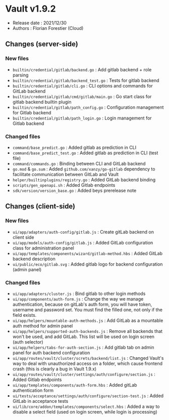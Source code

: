 # Vault v1.9.2
* Release date : 2021/12/30
* Authors : Florian Forestier (Cloud)


## Changes (server-side)

### New files
* `builtin/credential/gitlab/backend.go` : Add gitlab backend + role parsing
* `builtin/credential/gitlab/backend_test.go` : Tests for gitlab backend
* `builtin/credential/gitlab/cli.go` : CLI options and commands for GitLab backend
* `builtin/credential/gitlab/cmd/gitlab/main.go` : Go start class for gitlab backend builtin plugin
* `builtin/credential/gitlab/path_config.go` : Configuration management for Gitlab backend
* `builtin/credential/gitlab/path_login.go` : Login management for Gitlab backend

### Changed files
* `command/base_predict.go` : Added gitlab as prediction in CLI
* `command/base_predict_test.go` : Added gitlab as prediction in CLI (test file)
* `command/commands.go` : Binding between CLI and GitLab backend
* `go.mod` & `go.sum` : Added `github.com/xanzy/go-gitlab` dependency to facilitate communication between GitLab and Vault
* `helper/builtinplugins/registry.go` : Added GitLab backend binding
* `scripts/gen_openapi.sh` : Added Gitlab endpoints
* `sdk/version/version_base.go` : Added beys prerelease note


## Changes (client-side)

### New files
* `ui/app/adapters/auth-config/gitlab.js` : Create gitLab backend on client side
* `ui/app/models/auth-config/gitlab.js` : Added GitLab configuration class for administration panel
* `ui/app/templates/components/wizard/gitlab-method.hbs` : Added GitLab backend description
* `ui/public/eco/gitlab.svg` : Added gitlab logo for backend configuration (admin panel)

### Changed files
* `ui/app/adapters/cluster.js` : Bind gitlab to other login methods
* `ui/app/components/auth-form.js` : Change the way we manage authentication, because on gitLab's auth form, you will have token, username and password set. You must find the filled one, not only if the field exists.
* `ui/app/helpers/mountable-auth-methods.js` : Add GitLab as a mountable auth method for admin panel
* `ui/app/helpers/supported-auth-backends.js` : Remove all backends that won't be used, and add GitLab. This list will be used on login screen (auth selector)
* `ui/app/helpers/tabs-for-auth-section.js` : Add gitlab tab on admin panel for auth backend configuration
* `ui/app/routes/vault/cluster/screts/backend/list.js` : Changed Vault's way to deal with unauthorized access on a folder, which cause frontend crash (this is clearly a bug in Vault 1.9.x)
* `ui/app/routes/vault/cluster/settings/auth/configure/section.js` : Added Gitlab endpoints
* `ui/app/templates/components/auth-form.hbs` : Added gitLab authentication form
* `ui/tests/acceptance/settings/auth/configure/section-test.js` : Added GitLab in acceptance tests
* `ui/lib/core/addon/templates/components/select.hbs` : Added a way to disable a select field (used on login screen, while login is processing)
